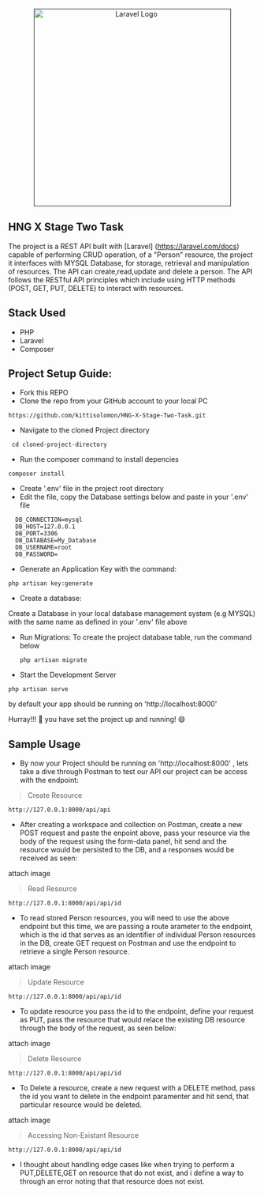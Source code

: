 <p align="center"><a href="" target="_blank"><img src="" width="400" alt="Laravel Logo"></a></p>



## HNG X Stage Two Task

The project is a REST API built with  [Laravel] (https://laravel.com/docs) capable of performing CRUD operation,
of a "Person" resource, the project it interfaces with MYSQL Database, for storage, retrieval and manipulation of resources. The API can create,read,update and delete a person. The API follows the RESTful API principles which include using HTTP methods (POST, GET, PUT, DELETE) to interact with resources.



## Stack Used
- PHP
- Laravel
- Composer




## Project Setup  Guide:

- Fork this REPO
- Clone the repo from your GitHub account to your local PC
```
https://github.com/kittisolomon/HNG-X-Stage-Two-Task.git
```

- Navigate to the cloned Project directory
```
 cd cloned-project-directory
```

- Run the composer command to install depencies

```
composer install
```

- Create '.env' file in the project root directory
- Edit the file, copy the Database settings below and paste in your '.env' file
```
  DB_CONNECTION=mysql
  DB_HOST=127.0.0.1
  DB_PORT=3306
  DB_DATABASE=My_Database
  DB_USERNAME=root
  DB_PASSWORD=
```
- Generate an Application Key with the command:
```vbnet
php artisan key:generate
```
- Create a database:

 Create a Database in your local database management system (e.g MYSQL) with the same name as defined in your '.env' file above

- Run Migrations:
  To create the project database table, run the command below

  ```
  php artisan migrate
  ```
- Start the Development Server

```
php artisan serve
```
by default your app should be running on 'http://localhost:8000'

Hurray!!! :rocket: you have set the project up and running! :smile:

## Sample Usage

- By now your Project should be running on 'http://localhost:8000' , lets take a dive through Postman to test our API
our project can be access with the endpoint:

> Create Resource
```vbnet
http://127.0.0.1:8000/api/api
```

-  After creating a workspace and collection on Postman, create a new POST request and paste the enpoint above, pass your resource via the body of the request using the form-data panel, hit send and the resource would be persisted to the DB, and a responses would be received as seen:

attach image

> Read Resource

```vbnet
http://127.0.0.1:8000/api/api/id
```

- To read  stored Person resources, you  will need to use the above endpoint but this time, we are passing a route arameter to the endpoint, which is the id that serves as an identifier of individual Person resources in the DB, create GET request on Postman and use the endpoint to retrieve a single Person resource.

attach image

> Update Resource

```vbnet
http://127.0.0.1:8000/api/api/id
```

- To update resource you pass the id to the endpoint, define your request as PUT, pass the resource that would relace the existing DB resource through the body of the request, as seen below:

attach image

> Delete Resource

```vbnet
http://127.0.0.1:8000/api/api/id
```

- To Delete a resource, create a new request with a DELETE method, pass the id you want to delete in the endpoint paramenter and hit send, that particular resource would be deleted.

attach image

> Accessing Non-Existant Resource

```vbnet
http://127.0.0.1:8000/api/api/id
```
 - I thought about handling edge cases like when  trying to perform a PUT,DELETE,GET on resource that do not exist, and i define a way to through an error noting that that resource does not exist.


